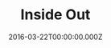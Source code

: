 ---
title: "Inside Out"
year: 2015
date: 2016-03-22T00:00:00.000Z
permalink: /almanac/movies/2016-03-22-inside-out/index.html
rating: 3
---